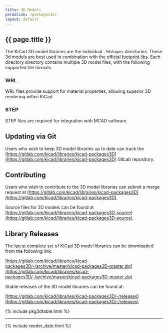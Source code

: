 ```yaml
---
title: 3D Models
permalink: /packages3d/
layout: default
---
```


## {{ page.title }}

The KiCad 3D model libraries are the individual `.3dshapes` directories.
These 3d models are best used in combination with the official [footprint libs](https://kicad.github.io/footprints/).
Each directory directory contains multiple 3D model files, with the following supported file formats.

### WRL

WRL files provide support for material properties, allowing superior 3D rendering within KiCad

### STEP

STEP files are required for integration with MCAD software.

## Updating via Git

Users who wish to keep 3D model libraries up to date can track the [https://gitlab.com/kicad/libraries/kicad-packages3D](https://gitlab.com/kicad/libraries/kicad-packages3D) GitLab repository.

## Contributing

Users who wish to contribute to the 3D model libraries can submit a merge request at [https://gitlab.com/kicad/libraries/kicad-packages3D](https://gitlab.com/kicad/libraries/kicad-packages3D).

Source files for 3D models can be found at [https://gitlab.com/kicad/libraries/kicad-packages3D-source](https://gitlab.com/kicad/libraries/kicad-packages3D-source).

## Library Releases

The latest complete set of KiCad 3D model libraries can be downloaded from the following link:

[https://gitlab.com/kicad/libraries/kicad-packages3D/-/archive/master/kicad-packages3D-master.zip](https://gitlab.com/kicad/libraries/kicad-packages3D/-/archive/master/kicad-packages3D-master.zip)

Stable releases of the 3D model libraries can be found at:

[https://gitlab.com/kicad/libraries/kicad-packages3D/-/releases](https://gitlab.com/kicad/libraries/kicad-packages3D/-/releases)

{% include pkg3dtable.html %}

---

{% include render_date.html %}
